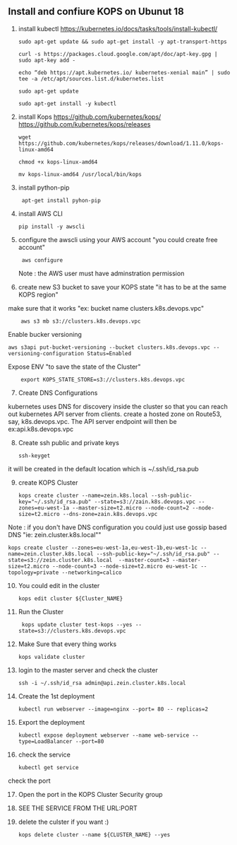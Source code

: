 ## Install and confiure KOPS on Ubunut 18 

1. install kubectl 
https://kubernetes.io/docs/tasks/tools/install-kubectl/

	```sudo apt-get update && sudo apt-get install -y apt-transport-https```
	
	```curl -s https://packages.cloud.google.com/apt/doc/apt-key.gpg | sudo apt-key add -```
	
	```echo “deb https://apt.kubernetes.io/ kubernetes-xenial main” | sudo tee -a /etc/apt/sources.list.d/kubernetes.list```
	
	```sudo apt-get update```

	```sudo apt-get install -y kubectl```


2. install Kops
https://github.com/kubernetes/kops/
https://github.com/kubernetes/kops/releases

	```wget https://github.com/kubernetes/kops/releases/download/1.11.0/kops-linux-amd64```

	```chmod +x kops-linux-amd64```

	```mv kops-linux-amd64 /usr/local/bin/kops```

3. install python-pip

	``` apt-get install pyhon-pip```

4. install AWS CLI

	```pip install -y awscli``` 

5. configure the awscli using your AWS account "you could create free account"

	``` aws configure```

   Note : the AWS user must have adminstration permission 

6. create new S3 bucket to save your KOPS state  "it has to be at the same KOPS region"

make sure that it works "ex: bucket name clusters.k8s.devops.vpc"
	
	    aws s3 mb s3://clusters.k8s.devops.vpc
	   
Enable bucker versioning 

	aws s3api put-bucket-versioning --bucket clusters.k8s.devops.vpc --versioning-configuration Status=Enabled

Expose ENV  "to save the state of the Cluster"

	    export KOPS_STATE_STORE=s3://clusters.k8s.devops.vpc


7. Create DNS Configurations

kubernetes uses DNS for discovery inside the cluster so that you can reach out kubernetes API server from clients.
create a hosted zone on Route53, say, k8s.devops.vpc. The API server endpoint will then be ex:api.k8s.devops.vpc

8. Create ssh public and private keys

	```ssh-keyget```

it will be created in the default location which is ~/.ssh/id_rsa.pub

9. create KOPS Cluster 

	 ```kops create cluster --name=zein.k8s.local --ssh-public-key="~/.ssh/id_rsa.pub" --state=s3://zain.k8s.devops.vpc --zones=eu-west-1a --master-size=t2.micro --node-count=2 --node-size=t2.micro --dns-zone=zain.k8s.devops.vpc```


Note : if you don't have DNS configuration you could just use gossip based DNS   "ie: zein.cluster.k8s.local""

	kops create cluster --zones=eu-west-1a,eu-west-1b,eu-west-1c --name=zein.cluster.k8s.local --ssh-public-key="~/.ssh/id_rsa.pub" --state=s3://zein.cluster.k8s.local  --master-count=3 --master-size=t2.micro --node-count=3 --node-size=t2.micro eu-west-1c --topology=private --networking=calico
	

10. You could edit in the cluster 

	```kops edit cluster ${Cluster_NAME}```

11. Run the Cluster

	``` kops update cluster test-kops --yes --state=s3://clusters.k8s.devops.vpc```

12. Make Sure that every thing works 

	```kops validate cluster```

13. login to the master server and check the cluster 

	```ssh -i ~/.ssh/id_rsa admin@api.zein.cluster.k8s.local```

14. Create the 1st deployment

	```kubectl run webserver --image=nginx --port= 80 -- replicas=2```

15. Export the deployment

	```kubectl expose deployment webserver --name web-service --type=LoadBalancer --port=80```


16. check the service

	```kubectl get service```  

check the port 


17. Open the port in the KOPS Cluster Security group


18. SEE THE SERVICE FROM THE URL:PORT


19. delete the culster if you want :) 

	```kops delete cluster --name ${CLUSTER_NAME} --yes```
